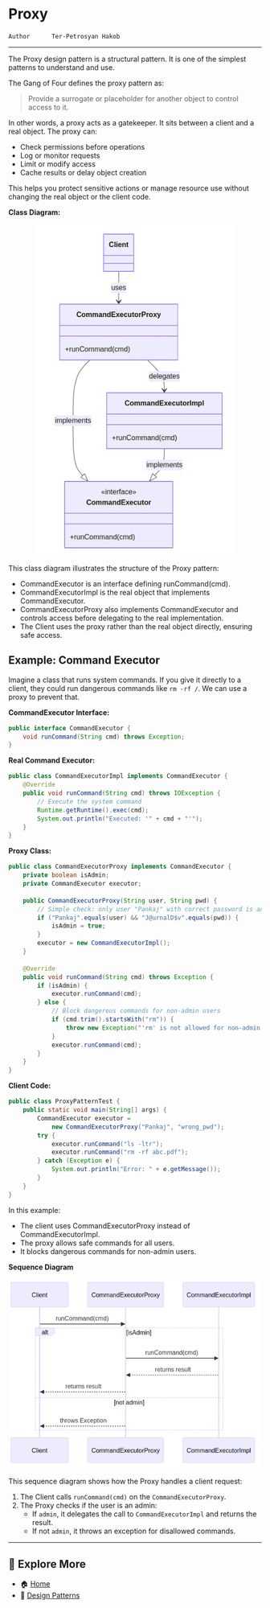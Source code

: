 # Proxy
```info
Author      Ter-Petrosyan Hakob
```

---

The Proxy design pattern is a structural pattern. It is one of the simplest patterns to understand and use.

The Gang of Four defines the proxy pattern as:

> Provide a surrogate or placeholder for another object to control access to it.

In other words, a proxy acts as a gatekeeper. It sits between a client and a real object. The proxy can:

- Check permissions before operations
- Log or monitor requests
- Limit or modify access
- Cache results or delay object creation

This helps you protect sensitive actions or manage resource use without changing the real object or the client code.

**Class Diagram:**
<p align="center">
    <img src="./assets/img6.png" alt="img6" width="400"/>
</p>


This class diagram illustrates the structure of the Proxy pattern:

- CommandExecutor is an interface defining runCommand(cmd).
- CommandExecutorImpl is the real object that implements CommandExecutor.
- CommandExecutorProxy also implements CommandExecutor and controls access before delegating to the real implementation.
- The Client uses the proxy rather than the real object directly, ensuring safe access.

## Example: Command Executor

Imagine a class that runs system commands. If you give it directly to a client, they could run dangerous commands like `rm -rf /`. 
We can use a proxy to prevent that.

**CommandExecutor Interface:**
```java
public interface CommandExecutor {
    void runCommand(String cmd) throws Exception;
}
```

**Real Command Executor:**
```java
public class CommandExecutorImpl implements CommandExecutor {
    @Override
    public void runCommand(String cmd) throws IOException {
        // Execute the system command
        Runtime.getRuntime().exec(cmd);
        System.out.println("Executed: '" + cmd + "'");
    }
}
```

**Proxy Class:**
```java
public class CommandExecutorProxy implements CommandExecutor {
    private boolean isAdmin;
    private CommandExecutor executor;

    public CommandExecutorProxy(String user, String pwd) {
        // Simple check: only user "Pankaj" with correct password is admin
        if ("Pankaj".equals(user) && "J@urnalD$v".equals(pwd)) {
            isAdmin = true;
        }
        executor = new CommandExecutorImpl();
    }

    @Override
    public void runCommand(String cmd) throws Exception {
        if (isAdmin) {
            executor.runCommand(cmd);
        } else {
            // Block dangerous commands for non-admin users
            if (cmd.trim().startsWith("rm")) {
                throw new Exception("'rm' is not allowed for non-admin users.");
            }
            executor.runCommand(cmd);
        }
    }
}
```

**Client Code:**
```java
public class ProxyPatternTest {
    public static void main(String[] args) {
        CommandExecutor executor =
            new CommandExecutorProxy("Pankaj", "wrong_pwd");
        try {
            executor.runCommand("ls -ltr");
            executor.runCommand("rm -rf abc.pdf");
        } catch (Exception e) {
            System.out.println("Error: " + e.getMessage());
        }
    }
}
```

In this example:
- The client uses CommandExecutorProxy instead of CommandExecutorImpl.
- The proxy allows safe commands for all users.
- It blocks dangerous commands for non-admin users.

**Sequence Diagram**

<p align="center">
    <img src="./assets/img7.png" alt="img7" width="700"/>
</p>

This sequence diagram shows how the Proxy handles a client request:

1) The Client calls `runCommand(cmd)` on the `CommandExecutorProxy`.
2) The Proxy checks if the user is an admin:
    - If `admin`, it delegates the call to `CommandExecutorImpl` and returns the result.
    - If not `admin`, it throws an exception for disallowed commands.

---

## 📌 Explore More

- 🏠 [Home](./../../README.md)
- 🎨 [ Design Patterns](./../tutorials.md)